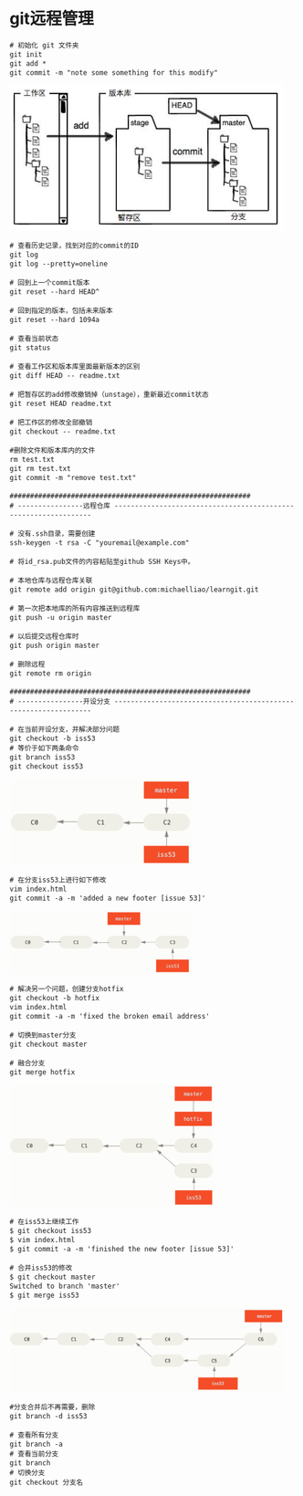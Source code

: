 # git远程管理

```
# 初始化 git 文件夹
git init
git add *
git commit -m "note some something for this modify"
```

<img src="images/git_theory.png" width="480" alt="Campus_Intersection"/>

```
# 查看历史记录，找到对应的commit的ID
git log
git log --pretty=oneline

# 回到上一个commit版本
git reset --hard HEAD^

# 回到指定的版本，包括未来版本
git reset --hard 1094a

# 查看当前状态
git status

# 查看工作区和版本库里面最新版本的区别
git diff HEAD -- readme.txt

# 把暂存区的add修改撤销掉（unstage），重新最近commit状态
git reset HEAD readme.txt

# 把工作区的修改全部撤销
git checkout -- readme.txt

#删除文件和版本库内的文件
rm test.txt
git rm test.txt
git commit -m "remove test.txt"

###########################################################
# ----------------远程仓库 ----------------------------------------------------------------

# 没有.ssh目录，需要创建
ssh-keygen -t rsa -C "youremail@example.com"

# 将id_rsa.pub文件的内容粘贴至github SSH Keys中。

# 本地仓库与远程仓库关联
git remote add origin git@github.com:michaelliao/learngit.git

# 第一次把本地库的所有内容推送到远程库
git push -u origin master

# 以后提交远程仓库时
git push origin master

# 删除远程
git remote rm origin

###########################################################
# ----------------开设分支 ----------------------------------------------------------------

# 在当前开设分支，并解决部分问题
git checkout -b iss53  
# 等价于如下两条命令
git branch iss53
git checkout iss53

```

<img src="images/git_theory_1.png" width="320" alt="Campus_Intersection"/>

```
# 在分支iss53上进行如下修改
vim index.html
git commit -a -m 'added a new footer [issue 53]'
```

<img src="images/git_theory_2.png" width="320" alt="Campus_Intersection"/>

```
# 解决另一个问题，创建分支hotfix
git checkout -b hotfix
vim index.html
git commit -a -m 'fixed the broken email address'

# 切换到master分支
git checkout master

# 融合分支
git merge hotfix
```

<img src="images/git_theory_3.png" width="360" alt="Campus_Intersection"/>

```
# 在iss53上继续工作
$ git checkout iss53
$ vim index.html
$ git commit -a -m 'finished the new footer [issue 53]'

# 合并iss53的修改
$ git checkout master
Switched to branch 'master'
$ git merge iss53
```

<img src="images/git_theory_4.png" width="480" alt="Campus_Intersection"/>

```
#分支合并后不再需要，删除
git branch -d iss53

# 查看所有分支
git branch -a
# 查看当前分支
git branch
# 切换分支
git checkout 分支名
```

